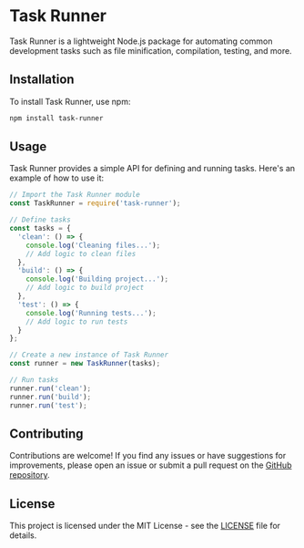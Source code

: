 # Task Runner

Task Runner is a lightweight Node.js package for automating common development tasks such as file minification, compilation, testing, and more.

## Installation

To install Task Runner, use npm:

```bash
npm install task-runner
```

## Usage

Task Runner provides a simple API for defining and running tasks. Here's an example of how to use it:

```javascript
// Import the Task Runner module
const TaskRunner = require('task-runner');

// Define tasks
const tasks = {
  'clean': () => {
    console.log('Cleaning files...');
    // Add logic to clean files
  },
  'build': () => {
    console.log('Building project...');
    // Add logic to build project
  },
  'test': () => {
    console.log('Running tests...');
    // Add logic to run tests
  }
};

// Create a new instance of Task Runner
const runner = new TaskRunner(tasks);

// Run tasks
runner.run('clean');
runner.run('build');
runner.run('test');
```

## Contributing

Contributions are welcome! If you find any issues or have suggestions for improvements, please open an issue or submit a pull request on the [GitHub repository](https://github.com/yourusername/task-runner).

## License

This project is licensed under the MIT License - see the [LICENSE](LICENSE) file for details.
